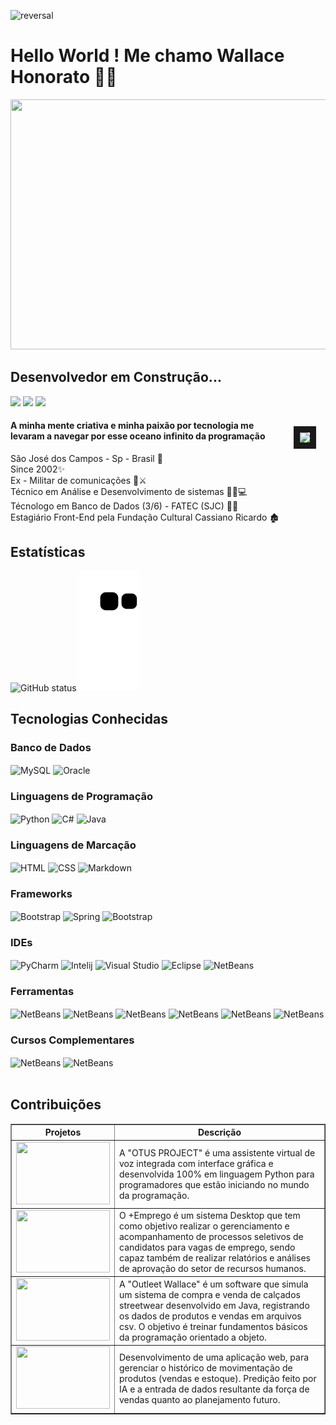 ![reversal](https://capsule-render.vercel.app/api?type=rect&text=RECT&fontAlign=30&fontSize=30&desc=Use%20theme&descAlign=60&descAlignY=50&theme=radical)

# Hello World ! Me chamo Wallace Honorato 👨‍💻</br>

<div align="center">
<img src="https://user-images.githubusercontent.com/101594950/173713590-fca5005c-0c18-4d57-a421-1538a57f3410.gif" width="800" height="400" />
</div>

## Desenvolvedor em Construção...
  <a href="https://www.instagram.com/wallace.honorato.98/" target="_blank"><img src="https://img.shields.io/badge/-Instagram-%23E4405F?style=for-the-badge&logo=instagram&logoColor=white" target="_blank"></a>
  <a href = "mailto:wallacehonorato67@gmail.com"><img src="https://img.shields.io/badge/-Gmail-%23333?style=for-the-badge&logo=gmail&logoColor=white" target="_blank"></a>
  <a href="https://www.linkedin.com/in/wallace-honorato-b15a3b1a2/" target="_blank"><img src="https://img.shields.io/badge/-LinkedIn-%230077B5?style=for-the-badge&logo=linkedin&logoColor=white" target="_blank"></a> 
  
</div>

<img src="https://user-images.githubusercontent.com/101594950/173710188-800dae77-176a-41fb-aead-3443a3fd2021.gif" vspace="15px" hspace="15px" border="10px" align="right"/>

#### A minha mente criativa e minha paixão por tecnologia me levaram a navegar por esse oceano infinito da programação</br>
São José dos Campos - Sp - Brasil 🏡</br>
Since 2002✨</br>
Ex - Militar de comunicações 📡⚔️</br>
Técnico em Análise e Desenvolvimento de sistemas 👨‍🎓💻 </br>
Técnologo em Banco de Dados (3/6) - FATEC (SJC) 🧑‍💻</br>
Estagiário Front-End pela Fundação Cultural Cassiano Ricardo 🏚️</br>

## Estatísticas
![GitHub status](https://github-readme-stats.vercel.app/api?username=WallaceHS20&show_icons=true&theme=radical)
![Snake animation](https://github.com/WallaceHS20/WallaceHS20/blob/output/github-contribution-grid-snake.svg)

## Tecnologias Conhecidas

<div style="display: inline_block">

### Banco de Dados
  <img align="center" alt="MySQL" src="https://img.shields.io/badge/MySQL-005C84?style=for-the-badge&logo=mysql&logoColor=white"/>
  <img align="center" alt="Oracle" src="https://img.shields.io/badge/Oracle-F80000?style=for-the-badge&logo=oracle&logoColor=black"/><br>
  
### Linguagens de Programação
  <img align="center" alt="Python" src="https://img.shields.io/badge/Python-3776AB?style=for-the-badge&logo=python&logoColor=white"/>  
  <img align="center" alt="C#" src="https://img.shields.io/badge/C%23-239120?style=for-the-badge&logo=c-sharp&logoColor=white"/>
  <img align="center" alt="Java" src="https://img.shields.io/badge/java-%23ED8B00.svg?style=for-the-badge&logo=java&logoColor=white"/> <br>
  
### Linguagens de Marcação
  <img align="center" alt="HTML" src="https://img.shields.io/badge/HTML5-E34F26?style=for-the-badge&logo=html5&logoColor=white"/>
  <img align="center" alt="CSS" src="https://img.shields.io/badge/CSS-239120?&style=for-the-badge&logo=css3&logoColor=white"/>
  <img align="center" alt="Markdown" src="https://img.shields.io/badge/Markdown-000000?style=for-the-badge&logo=markdown&logoColor=white"/>
  
### Frameworks
<img align="center" alt="Bootstrap" src="https://img.shields.io/badge/Bootstrap-563D7C?style=for-the-badge&logo=bootstrap&logoColor=white"/>
<img align="center" alt="Spring" src="https://img.shields.io/badge/Spring-6DB33F?style=for-the-badge&logo=spring&logoColor=white"/>
<img align="center" alt="Bootstrap" src="https://img.shields.io/badge/Django-092E20?style=for-the-badge&logo=django&logoColor=white"/>

### IDEs
<img align="center" alt="PyCharm" src="https://img.shields.io/badge/PyCharm-000000.svg?&style=for-the-badge&logo=PyCharm&logoColor=white"/>
<img align="center" alt="Intelij" src="https://img.shields.io/badge/IntelliJ_IDEA-000000.svg?style=for-the-badge&logo=intellij-idea&logoColor=white"/>
<img align="center" alt="Visual Studio" src="https://img.shields.io/badge/Visual_Studio-5C2D91?style=for-the-badge&logo=visual%20studio&logoColor=white"/>
<img align="center" alt="Eclipse" src="https://img.shields.io/badge/Eclipse-2C2255?style=for-the-badge&logo=eclipse&logoColor=white"/>
<img align="center" alt="NetBeans" src="https://img.shields.io/badge/apache%20netbeans-1B6AC6?style=for-the-badge&logo=apache%20netbeans%20IDE&logoColor=white"/>

### Ferramentas
<img align="center" alt="NetBeans" src="https://img.shields.io/badge/Canva-%2300C4CC.svg?&style=for-the-badge&logo=Canva&logoColor=white"/>
<img align="center" alt="NetBeans" src="https://img.shields.io/badge/Figma-F24E1E?style=for-the-badge&logo=figma&logoColor=white"/>
<img align="center" alt="NetBeans" src="https://img.shields.io/badge/Git-E34F26?style=for-the-badge&logo=git&logoColor=white"/>
<img align="center" alt="NetBeans" src="https://img.shields.io/badge/apache%20netbeans-1B6AC6?style=for-the-badge&logo=apache%20netbeans%20IDE&logoColor=white"/>
<img align="center" alt="NetBeans" src="https://img.shields.io/badge/apache%20netbeans-1B6AC6?style=for-the-badge&logo=apache%20netbeans%20IDE&logoColor=white"/>
<img align="center" alt="NetBeans" src="https://img.shields.io/badge/Jira-0052CC?style=for-the-badge&logo=Jira&logoColor=white"/>

### Cursos Complementares
<img align="center" alt="NetBeans" src="https://img.shields.io/badge/Udemy-EC5252?style=for-the-badge&logo=Udemy&logoColor=white"/>
<img align="center" alt="NetBeans" src="https://img.shields.io/badge/Duolingo-58CC02?style=for-the-badge&logo=Duolingo&logoColor=white"/>

</div> </br>

## Contribuições

<table border="1">
<thead>
    <tr>
        <th>Projetos<width="100"</th>
        <th>Descrição</th>
    </tr>
</thead>
<tbody>
    <tr>
        <td> <a href="https://github.com/fatec-bd1sem/Otus" target="_blank"><img src="https://user-images.githubusercontent.com/101594950/173720182-1be62bbb-a684-41e7-9d27-28eae7359714.png" width="150" height="100" target="_blank"></a></td> 
        <td>A "OTUS PROJECT" é uma assistente virtual de voz integrada com interface gráfica e desenvolvida 100% em linguagem Python para programadores que estão iniciando no mundo da programação. </td>
    </tr>
    <tr>
       <td> <a href="https://github.com/B1naryDevs/API" target="_blank"><img src="https://user-images.githubusercontent.com/101594950/195669547-fe8151b8-c115-4ec9-8c4d-6c02185efb98.png" width="150" height="100" target="_blank"></a></td>
       <td>O +Emprego é um sistema Desktop que tem como objetivo realizar o gerenciamento e acompanhamento de processos seletivos de candidatos para vagas de emprego, sendo capaz também de realizar relatórios e análises de aprovação do setor de recursos humanos.</td>
    <tr>
        <td> <a href="https://github.com/WallaceHS20/Bertoti---Engenharia-de-Software" target="_blank"><img src="https://user-images.githubusercontent.com/101594950/227232169-678f1e94-4ae9-4fb4-9682-df8bb31aa4d8.JPG" width="150" height="100" target="_blank"></a></td> 
        <td>A "Outleet Wallace" é um software que simula um sistema de compra e venda de calçados streetwear desenvolvido em Java, registrando os dados de produtos e
          vendas em arquivos csv. O objetivo é treinar fundamentos básicos da programação orientado a objeto.</td>
    </tr>
          <td> <a href="https://github.com/B1nary-Devs-3-Semestre/DOM-ROCK" target="_blank"><img src="https://user-images.githubusercontent.com/101594950/227241109-f03ec6df-ca4e-4d36-8c09-ed77f57fe240.png" width="150" height="100" target="_blank"></a></td> 
        <td>Desenvolvimento de uma aplicação web, para gerenciar o histórico de movimentação de produtos (vendas e estoque). Predição feito por IA e a entrada de dados resultante da força de vendas quanto ao planejamento futuro.</td>
</tbody>
<tfoot>
</tfoot>
